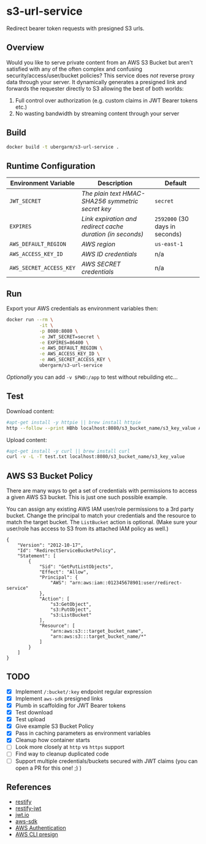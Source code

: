 s3-url-service
===
Redirect bearer token requests with presigned S3 urls.

## Overview
Would you like to serve private content from an AWS S3 Bucket
but aren't satisfied with any of the often complex and confusing
security/access/user/bucket policies? This service does *not* reverse
proxy data through your server. It dynamically generates a presigned
link and forwards the requester directly to S3 allowing the best of
both worlds:

1. Full control over authorization (e.g. custom claims in JWT Bearer tokens etc.)
2. No wasting bandwidth by streaming content through your server

## Build
```bash
docker build -t ubergarm/s3-url-service .
```

## Runtime Configuration
Environment Variable | Description | Default
--- | --- | ---
`JWT_SECRET` | *The plain text HMAC-SHA256 symmetric secret key* | `secret`
`EXPIRES` | *Link expiration and redirect cache duration (in seconds)* | `2592000` (30 days in seconds)
`AWS_DEFAULT_REGION` | *AWS region* | `us-east-1`
`AWS_ACCESS_KEY_ID` | *AWS ID credentials* | n/a
`AWS_SECRET_ACCESS_KEY` | *AWS SECRET credentials* | n/a

## Run
Export your AWS credentials as environment variables then:
```bash
docker run --rm \
            -it \
            -p 8080:8080 \
            -e JWT_SECRET=secret \
            -e EXPIRES=86400 \
            -e AWS_DEFAULT_REGION \
            -e AWS_ACCESS_KEY_ID \
            -e AWS_SECRET_ACCESS_KEY \
            ubergarm/s3-url-service
```
*Optionally* you can add `-v $PWD:/app` to test without rebuilding etc...

## Test
Download content:
```bash
#apt-get install -y httpie || brew install httpie
http --follow --print HBhb localhost:8080/s3_bucket_name/s3_key_value Authorization:"Bearer eyJhbGciOiJIUzI1NiIsInR5cCI6IkpXVCJ9.eyJzdWIiOiIxMjM0NTY3ODkwIiwibmFtZSI6IkpvaG4gRG9lIiwiYWRtaW4iOnRydWV9.TJVA95OrM7E2cBab30RMHrHDcEfxjoYZgeFONFh7HgQ"
```

Upload content:
```bash
#apt-get install -y curl || brew install curl
curl -v -L -T test.txt localhost:8080/s3_bucket_name/s3_key_value
```

## AWS S3 Bucket Policy
There are many ways to get a set of credentials with permissions to
access a given AWS S3 bucket. This is just one such possible example.

You can assign any existing AWS IAM user/role permissions to a 3rd party
bucket. Change the principal to match your credentials and the resource
to match the target bucket. The `ListBucket` action is optional. (Make
sure your user/role has access to S3 from its attached IAM policy as well.)
```
{
	"Version": "2012-10-17",
	"Id": "RedirectServiceBucketPolicy",
	"Statement": [
		{
			"Sid": "GetPutListObjects",
			"Effect": "Allow",
			"Principal": {
				"AWS": "arn:aws:iam::012345678901:user/redirect-service"
			},
			"Action": [
				"s3:GetObject",
				"s3:PutObject",
				"s3:ListBucket"
			],
			"Resource": [
				"arn:aws:s3:::target_bucket_name",
				"arn:aws:s3:::target_bucket_name/*"
			]
		}
	]
}
```

## TODO
- [x] Implement `/:bucket/:key` endpoint regular expression
- [x] Implement `aws-sdk` presigned links
- [x] Plumb in scaffolding for JWT Bearer tokens
- [x] Test download
- [x] Test upload
- [x] Give example S3 Bucket Policy
- [x] Pass in caching parameters as environment variables
- [x] Cleanup how container starts
- [ ] Look more closely at `http` vs `https` support
- [ ] Find way to cleanup duplicated code
- [ ] Support multiple credentials/buckets secured with JWT claims (you can open a PR for this one! ;) )

## References
* [restify](http://restify.com/)
* [restify-jwt](https://github.com/amrav/restify-jwt)
* [jwt.io](https://jwt.io/)
* [aws-sdk](http://docs.aws.amazon.com/AWSJavaScriptSDK/guide/node-intro.html)
* [AWS Authentication](http://docs.aws.amazon.com/AmazonS3/latest/dev/RESTAuthentication.html)
* [AWS CLI presign](http://docs.aws.amazon.com/cli/latest/reference/s3/presign.html)
